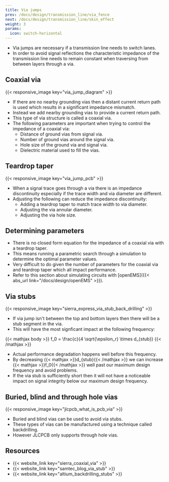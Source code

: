 ```yaml
---
title: Via jumps
prev: /docs/design/transmission_line/via_fence
next: /docs/design/transmission_line/skin_effect
weight: 3
params:
  icon: switch-horizontal
---
```


- Via jumps are necessary if a transmission line needs to switch lanes. 
- In order to avoid signal reflections the characteristic impedance of the transmission line needs to remain constant when traversing from between layers through a via.

## Coaxial via
{{< responsive_image key="via_jump_diagram" >}}

- If there are no nearby grounding vias then a distant current return path is used which results in a significant impedance mismatch.
- Instead we add nearby grounding vias to provide a current return path.
- This type of via structure is called a coaxial via.
- The following parameters are important when trying to control the impedance of a coaxial via:
    - Distance of ground vias from signal via.
    - Number of ground vias around the signal via.
    - Hole size of the ground via and signal via.
    - Dielectric material used to fill the vias.

## Teardrop taper
{{< responsive_image key="via_jump_pcb" >}}

- When a signal trace goes through a via there is an impedance discontinuity especially if the trace width and via diameter are different.
- Adjusting the following can reduce the impedance discontinuity:
    - Adding a teardrop taper to match trace width to via diameter.
    - Adjusting the via annular diameter.
    - Adjusting the via hole size.

## Determining parameters
- There is no closed form equation for the impedance of a coaxial via with a teardrop taper.
- This means running a parametric search through a simulation to determine the optimal parameter values.
- Very difficult to do given the number of parameters for the coaxial via and teardrop taper which all impact performance.
- Refer to this section about simulating circuits with [openEMS]({{< abs_url link="/docs/design/openEMS" >}}).

## Via stubs
{{< responsive_image key="sierra_express_via_stub_back_drilling" >}}

- If via jump isn't between the top and bottom layers then there will be a stub segment in the via.
- This will have the most signficant impact at the following frequency:

{{< mathjax body >}}
f_0 = \frac{c}{4 \sqrt{\epsilon_r} \times d_{stub}}
{{< /mathjax >}}

- Actual performance degradation happens well before this frequency.
- By decreasing {{< mathjax >}}d_{stub}{{< /mathjax >}} we can increase {{< mathjax >}}f_0{{< /mathjax >}} well past our maximum design frequency and avoid problems.
- If the via stub is sufficiently short then it will not have a noticeable impact on signal integrity below our maximum design frequency.

## Buried, blind and through hole vias
{{< responsive_image key="jlcpcb_what_is_pcb_via" >}}

- Buried and blind vias can be used to avoid via stubs.
- These types of vias can be manufactured using a technique called backdrilling.
- However JLCPCB only supports through hole vias.

## Resources
- {{< website_link key="sierra_coaxial_via" >}}
- {{< website_link key="samtec_blog_via_stub" >}}
- {{< website_link key="altium_backdrilling_stubs" >}}
